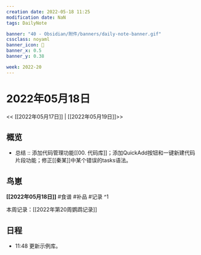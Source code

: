 ```yaml
---
creation date: 2022-05-18 11:25
modification date: NaN
tags: DailyNote

banner: "40 - Obsidian/附件/banners/daily-note-banner.gif"
cssclass: noyaml
banner_icon: 💌
banner_x: 0.5
banner_y: 0.38

week: 2022-20
---
```


# 2022年05月18日

<< [[2022年05月17日]] | [[2022年05月19日]]>>


## 概览
- 总结 :: 添加代码管理功能[[00. 代码库]]；添加QuickAdd按钮和一键新建代码片段功能；修正[[秦某]]中某个错误的tasks语法。
## 鸟崽
**[[2022年05月18日]]**
#食谱 
#补品 
#记录 
^1

本周记录：[[2022年第20周鹦鹉记录]]

## 日程

- 11:48 更新示例库。